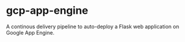 # gcp-app-engine
A continous delivery pipeline to auto-deploy a Flask web application on Google App Engine.

